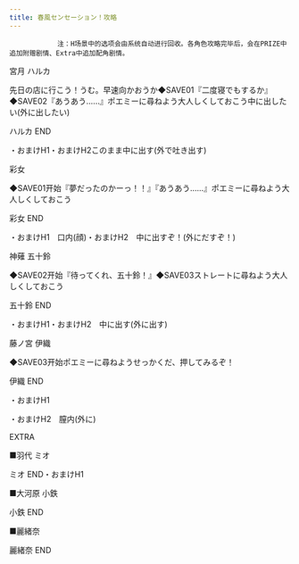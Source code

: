 ```yaml
---
title: 春風センセーション！攻略
---
```


                注：H场景中的选项会由系统自动进行回收。各角色攻略完毕后，会在PRIZE中追加附赠剧情、Extra中追加配角剧情。

宮月 ハルカ

先日の店に行こう！うむ。早速向かおうか◆SAVE01『二度寝でもするか』◆SAVE02『あうあう……』ポエミーに尋ねよう大人しくしておこう中に出したい(外に出したい)

ハルカ END

・おまけH1・おまけH2このまま中に出す(外で吐き出す)

彩女

◆SAVE01开始『夢だったのかーっ！！』『あうあう……』ポエミーに尋ねよう大人しくしておこう

彩女 END

・おまけH1　口内(顔)・おまけH2　中に出すぞ！(外にだすぞ！)

神薙 五十鈴

◆SAVE02开始『待ってくれ、五十鈴！』◆SAVE03ストレートに尋ねよう大人しくしておこう

五十鈴 END

・おまけH1・おまけH2　中に出す(外に出す)

藤ノ宮 伊織

◆SAVE03开始ポエミーに尋ねようせっかくだ、押してみるぞ！

伊織 END

・おまけH1

・おまけH2　膣内(外に)

EXTRA

■羽代 ミオ

ミオ END・おまけH1

■大河原 小鉄

小鉄 END

■麗緒奈

麗緒奈 END
              
